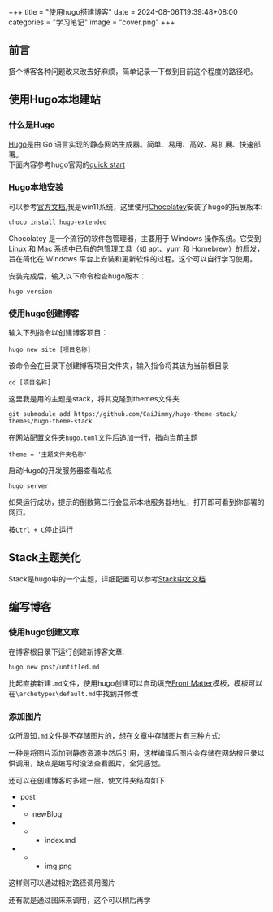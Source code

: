 +++
title = "使用hugo搭建博客"
date = 2024-08-06T19:39:48+08:00
categories = "学习笔记"
image = "cover.png"
+++ 
## 前言
搭个博客各种问题改来改去好麻烦，简单记录一下做到目前这个程度的路径吧。
## 使用Hugo本地建站
### 什么是Hugo
[Hugo](https://www.gohugo.org/)是由 Go 语言实现的静态网站生成器。简单、易用、高效、易扩展、快速部署。   
下面内容参考hugo官网的[quick start](https://gohugo.io/getting-started/quick-start/)
### Hugo本地安装
可以参考[官方文档](https://gohugo.io/installation/),我是win11系统，这里使用[Chocolatey](https://gohugo.io/installation/)安装了hugo的拓展版本:
```
choco install hugo-extended
```
Chocolatey 是一个流行的软件包管理器，主要用于 Windows 操作系统。它受到 Linux 和 Mac 系统中已有的包管理工具（如 apt、yum 和 Homebrew）的启发，旨在简化在 Windows 平台上安装和更新软件的过程。这个可以自行学习使用。

安装完成后，输入以下命令检查hugo版本：
```
hugo version
```

### 使用hugo创建博客
输入下列指令以创建博客项目：
```
hugo new site [项目名称] 
```
该命令会在目录下创建博客项目文件夹，输入指令将其该为当前根目录
```
cd [项目名称]
```
这里我是用的主题是stack，将其克隆到themes文件夹
```
git submodule add https://github.com/CaiJimmy/hugo-theme-stack/ themes/hugo-theme-stack
```
在网站配置文件夹`hugo.toml`文件后追加一行，指向当前主题
```
theme = '主题文件夹名称' 
```
启动Hugo的开发服务器查看站点
```
hugo server
```
如果运行成功，提示的倒数第二行会显示本地服务器地址，打开即可看到你部署的网页。

按`Ctrl + C`停止运行

## Stack主题美化
Stack是hugo中的一个主题，详细配置可以参考[Stack中文文档](https://stack-docs.netlify.app/zh/configuration/)

## 编写博客
### 使用hugo创建文章
在博客根目录下运行创建新博客文章:
```
hugo new post/untitled.md
```
比起直接新建`.md`文件，使用hugo创建可以自动填充[Front Matter](https://www.gohugo.org/doc/content/front-matter/)模板，模板可以在`\archetypes\default.md`中找到并修改

### 添加图片
众所周知`.md`文件是不存储图片的，想在文章中存储图片有三种方式:  

一种是将图片添加到静态资源中然后引用，这样编译后图片会存储在网站根目录以供调用，缺点是编写时没法查看图片，全凭感觉。

还可以在创建博客时多建一层，使文件夹结构如下    
* post
* * newBlog
* * - index.md
* * - img.png

这样则可以通过相对路径调用图片

还有就是通过图床来调用，这个可以稍后再学
